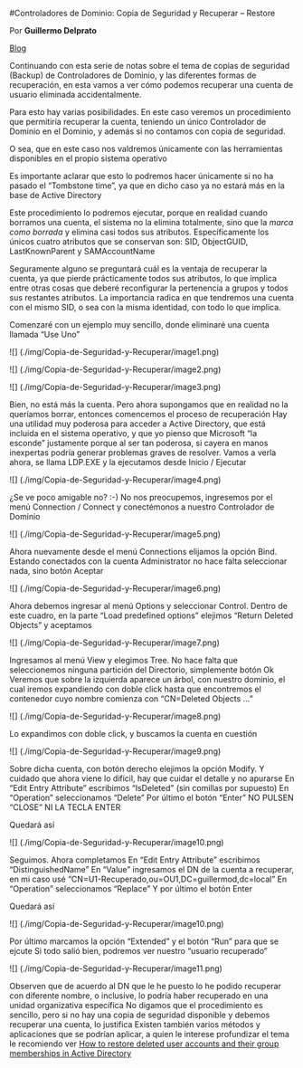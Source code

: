 


#Controladores de Dominio: Copia de Seguridad y Recuperar – Restore

Por **Guillermo Delprato**

[Blog](https://windowserver.wordpress.com/)

Continuando con esta serie de notas sobre el tema de copias de seguridad (Backup) de Controladores de Dominio, y las diferentes formas de recuperación, en esta vamos a ver cómo podemos recuperar una cuenta de usuario eliminada accidentalmente.

Para esto hay varias posibilidades. En este caso veremos un procedimiento que permitiría recuperar la cuenta, teniendo un único Controlador de Dominio en el Dominio, y además si no contamos con copia de seguridad.

O sea, que en este caso nos valdremos únicamente con las herramientas disponibles en el propio sistema operativo

Es importante aclarar que esto lo podremos hacer únicamente si no ha pasado el “Tombstone time”, ya que en dicho caso ya no estará más en la base de Active Directory

Este procedimiento lo podremos ejecutar, porque en realidad cuando borramos una cuenta, el sistema no la elimina totalmente, sino que la *marca como borrada* y elimina casi todos sus atributos. Específicamente los únicos cuatro atributos que se conservan son: SID, ObjectGUID, LastKnownParent y SAMAccountName

Seguramente alguno se preguntará cuál es la ventaja de recuperar la cuenta, ya que pierde prácticamente todos sus atributos, lo que implica entre otras cosas que deberé reconfigurar la pertenencia a grupos y todos sus restantes atributos. La importancia radica en que tendremos una cuenta con el mismo SID, o sea con la misma identidad, con todo lo que implica.

Comenzaré con un ejemplo muy sencillo, donde eliminaré una cuenta llamada “Use Uno”

![] (./img/Copia-de-Seguridad-y-Recuperar/image1.png)

![] (./img/Copia-de-Seguridad-y-Recuperar/image2.png)

![] (./img/Copia-de-Seguridad-y-Recuperar/image3.png)

Bien, no está más la cuenta. Pero ahora supongamos que en realidad no la queríamos borrar, entonces comencemos el proceso de recuperación
Hay una utilidad muy poderosa para acceder a Active Directory, que está incluida en el sistema operativo, y que yo pienso que Microsoft “la esconde” justamente porque al ser tan poderosa, si cayera en manos inexpertas podría generar problemas graves de resolver.
Vamos a verla ahora, se llama LDP.EXE y la ejecutamos desde Inicio / Ejecutar

![] (./img/Copia-de-Seguridad-y-Recuperar/image4.png)

¿Se ve poco amigable no? :-)
No nos preocupemos, ingresemos por el menú Connection / Connect y conectémonos a nuestro Controlador de Dominio

![] (./img/Copia-de-Seguridad-y-Recuperar/image5.png)

Ahora nuevamente desde el menú Connections elijamos la opción Bind. Estando conectados con la cuenta Administrator no hace falta seleccionar nada, sino botón Aceptar

![] (./img/Copia-de-Seguridad-y-Recuperar/image6.png)

Ahora debemos ingresar al menú Options y seleccionar Control. Dentro de este cuadro, en la parte “Load predefined options” elejimos “Return Deleted Objects” y aceptamos

![] (./img/Copia-de-Seguridad-y-Recuperar/image7.png)

Ingresamos al menú View y elegimos Tree. No hace falta que seleccionemos ninguna partición del Directorio, simplemente botón Ok
Veremos que sobre la izquierda aparece un árbol, con nuestro dominio, el cual iremos expandiendo con doble click hasta que encontremos el contenedor cuyo nombre comienza con “CN=Deleted Objects …”

![] (./img/Copia-de-Seguridad-y-Recuperar/image8.png)

Lo expandimos con doble click, y buscamos la cuenta en cuestión

![] (./img/Copia-de-Seguridad-y-Recuperar/image9.png)

Sobre dicha cuenta, con botón derecho elejimos la opción Modify. Y cuidado que ahora viene lo difícil, hay que cuidar el detalle y no apurarse
En “Edit Entry Attribute” escribimos “IsDeleted” (sin comillas por supuesto)
En “Operation” seleccionamos “Delete”
Por último el botón “Enter” NO PULSEN “CLOSE” NI LA TECLA ENTER

Quedará así

![] (./img/Copia-de-Seguridad-y-Recuperar/image10.png)

Seguimos. Ahora completamos
En “Edit Entry Attribute” escribimos “DistinguishedName”
En “Value” ingresamos el DN de la cuenta a recuperar, en mi caso usé “CN=U1-Recuperado,ou=OU1,DC=guillermod,dc=local”
En “Operation” seleccionamos “Replace”
Y por último el botón Enter

Quedará así

![] (./img/Copia-de-Seguridad-y-Recuperar/image10.png)

Por último marcamos la opción “Extended” y el botón “Run” para que se ejcute
Si todo salió bien, podremos ver nuestro “usuario recuperado”

![] (./img/Copia-de-Seguridad-y-Recuperar/image11.png)


Observen que de acuerdo al DN que le he puesto lo he podido recuperar con diferente nombre, o inclusive, lo podría haber recuperado en una unidad organizativa específica
No digamos que el procedimiento es sencillo, pero si no hay una copia de seguridad disponible y debemos recuperar una cuenta, lo justifica
Existen también varios métodos y aplicaciones que se podrían aplicar, a quien le interese profundizar el tema le recomiendo ver
[How to restore deleted user accounts and their group memberships in Active Directory](https://support.microsoft.com/en-us/kb/840001)




